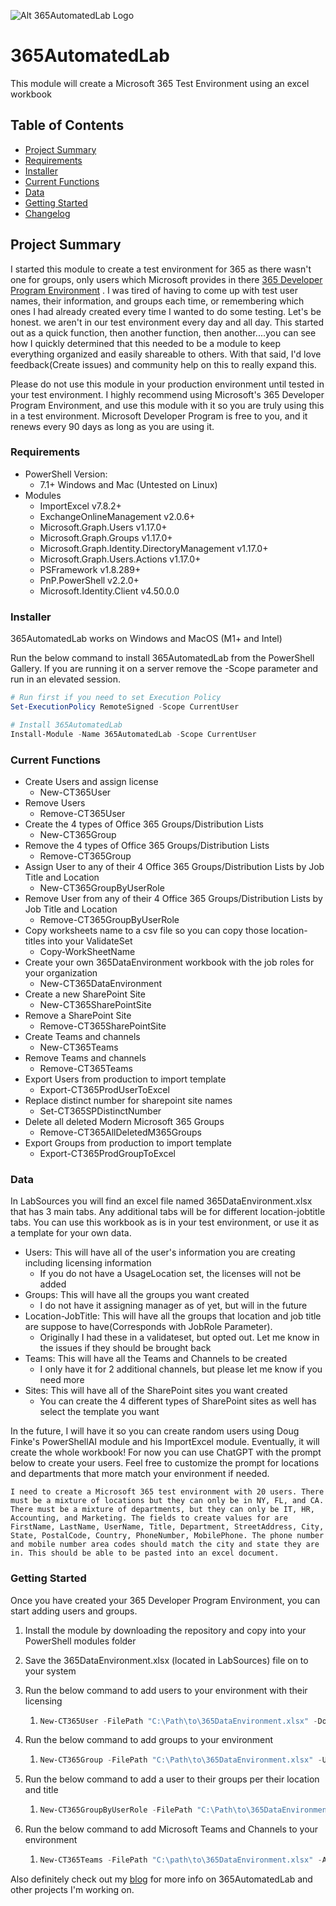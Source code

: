 ![Alt 365AutomatedLab Logo](https://github.com/DevClate/365AutomatedLab/blob/main/Static/365automatedlabIcon.png?raw=true)

# 365AutomatedLab

This module will create a Microsoft 365 Test Environment using an excel workbook

## Table of Contents

- [Project Summary](#project-summary)
- [Requirements](#requirements)
- [Installer](#installer)
- [Current Functions](#current-functions)
- [Data](#data)
- [Getting Started](#getting-started)
- [Changelog](https://github.com/DevClate/365AutomatedLab/blob/main/CHANGELOG.md)

## Project Summary

I started this module to create a test environment for 365 as there wasn't one for groups, only users which Microsoft provides in there [365 Developer Program Environment](https://developer.microsoft.com/en-us/microsoft-365/dev-program) . I was tired of having to come up with test user names, their information, and groups each time, or remembering which ones I had already created every time I wanted to do some testing. Let's be honest. we aren't in our test environment every day and all day. This started out as a quick function, then another function, then another....you can see how I quickly determined that this needed to be a module to keep everything organized and easily shareable to others. With that said, I'd love feedback(Create issues) and community help on this to really expand this.

Please do not use this module in your production environment until tested in your test environment. I highly recommend using Microsoft's 365 Developer Program Environment, and use this module with it so you are truly using this in a test environment. Microsoft Developer Program is free to you, and it renews every 90 days as long as you are using it.

### Requirements

- PowerShell Version:
  - 7.1+ Windows and Mac (Untested on Linux)
- Modules
  - ImportExcel v7.8.2+
  - ExchangeOnlineManagement v2.0.6+
  - Microsoft.Graph.Users v1.17.0+
  - Microsoft.Graph.Groups v1.17.0+
  - Microsoft.Graph.Identity.DirectoryManagement v1.17.0+
  - Microsoft.Graph.Users.Actions v1.17.0+
  - PSFramework v1.8.289+
  - PnP.PowerShell v2.2.0+
  - Microsoft.Identity.Client v4.50.0.0

### Installer

365AutomatedLab works on Windows and MacOS (M1+ and Intel)

Run the below command to install 365AutomatedLab from the PowerShell Gallery. If you are running it on a server remove the -Scope parameter and run in an elevated session.

```PowerShell
# Run first if you need to set Execution Policy
Set-ExecutionPolicy RemoteSigned -Scope CurrentUser

# Install 365AutomatedLab
Install-Module -Name 365AutomatedLab -Scope CurrentUser
```

### Current Functions

- Create Users and assign license
  - New-CT365User
- Remove Users
  - Remove-CT365User
- Create the 4 types of Office 365 Groups/Distribution Lists
  - New-CT365Group
- Remove the 4 types of Office 365 Groups/Distribution Lists
  - Remove-CT365Group
- Assign User to any of their 4 Office 365 Groups/Distribution Lists by Job Title and Location
  - New-CT365GroupByUserRole
- Remove User from any of their 4 Office 365 Groups/Distribution Lists by Job Title and Location
  - Remove-CT365GroupByUserRole
- Copy worksheets name to a csv file so you can copy those location-titles into your ValidateSet
  - Copy-WorkSheetName
- Create your own 365DataEnvironment workbook with the job roles for your organization
  - New-CT365DataEnvironment
- Create a new SharePoint Site
  - New-CT365SharePointSite
- Remove a SharePoint Site
  - Remove-CT365SharePointSite
- Create Teams and channels
  - New-CT365Teams
- Remove Teams and channels
  - Remove-CT365Teams
- Export Users from production to import template
  - Export-CT365ProdUserToExcel
- Replace distinct number for sharepoint site names
  - Set-CT365SPDistinctNumber
- Delete all deleted Modern Microsoft 365 Groups
  - Remove-CT365AllDeletedM365Groups
- Export Groups from production to import template
  - Export-CT365ProdGroupToExcel
    
### Data

In LabSources you will find an excel file named 365DataEnvironment.xlsx that has 3 main tabs. Any additional tabs will be for different location-jobtitle tabs. You can use this workbook as is in your test environment, or use it as a template for your own data.

- Users: This will have all of the user's information you are creating including licensing information
  - If you do not have a UsageLocation set, the licenses will not be added
- Groups: This will have all the groups you want created
  - I do not have it assigning manager as of yet, but will in the future
- Location-JobTitle: This will have all the groups that location and job title are suppose to have(Corresponds with JobRole Parameter).
  - Originally I had these in a validateset, but opted out. Let me know in the issues if they should be brought back
- Teams: This will have all the Teams and Channels to be created
  - I only have it for 2 additional channels, but please let me know if you need more
- Sites: This will have all of the SharePoint sites you want created
  - You can create the 4 different types of SharePoint sites as well has select the template you want

In the future, I will have it so you can create random users using Doug Finke's PowerShellAI module and his ImportExcel module. Eventually, it will create the whole workbook! For now you can use ChatGPT with the prompt below to create your users. Feel free to customize the prompt for locations and departments that more match your environment if needed.

```
I need to create a Microsoft 365 test environment with 20 users. There must be a mixture of locations but they can only be in NY, FL, and CA. There must be a mixture of departments, but they can only be IT, HR, Accounting, and Marketing. The fields to create values for are FirstName, LastName, UserName, Title, Department, StreetAddress, City, State, PostalCode, Country, PhoneNumber, MobilePhone. The phone number and mobile number area codes should match the city and state they are in. This should be able to be pasted into an excel document.
```

### Getting Started

Once you have created your 365 Developer Program Environment, you can start adding users and groups.

1. Install the module by downloading the repository and copy into your PowerShell modules folder
2. Save the 365DataEnvironment.xlsx (located in LabSources) file on to your system
3. Run the below command to add users to your environment with their licensing

   1. ```powershell
      New-CT365User -FilePath "C:\Path\to\365DataEnvironment.xlsx" -Domain "yourdomain.onmicrosoft.com"
      ```
4. Run the below command to add groups to your environment

   1. ```powershell
      New-CT365Group -FilePath "C:\Path\to\365DataEnvironment.xlsx" -UserPrincialName "user@yourdomain.onmicrosoft.com" -Domain "yourdomain.onmicrosoft.com"
      ```
5. Run the below command to add a user to their groups per their location and title

   1. ```powershell
      New-CT365GroupByUserRole -FilePath "C:\Path\to\365DataEnvironment.xlsx" -UserEmail "jdoe@yourdomain.onmicrosoft.com" -Domain "yourdomain.onmicrosoft.com" -UserRole "NY-IT"
      ```
6. Run the below command to add Microsoft Teams and Channels to your environment

   1. ```powershell
      New-CT365Teams -FilePath "C:\path\to\365DataEnvironment.xlsx" -AdminUrl "https://yourdomain.sharepoint.com"
      ```

Also definitely check out my [blog](https://www.clatent.com/) for more info on 365AutomatedLab and other projects I'm working on.
